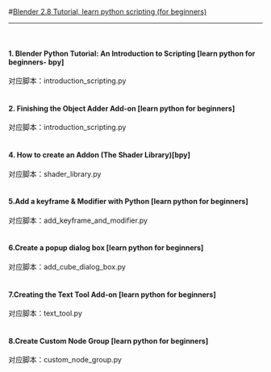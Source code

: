 #[Blender 2.8 Tutorial, learn python scripting (for beginners)](https://www.youtube.com/watch?v=4KwPhQX63SQ&list=PLFtLHTf5bnym_wk4DcYIMq1DkjqB7kDb)

---

&nbsp;  

#### 1. Blender Python Tutorial: An Introduction to Scripting [learn python for beginners- bpy]  
对应脚本：introduction_scripting.py  
   &nbsp;  
   
#### 2. Finishing the Object Adder Add-on [learn python for beginners]   
对应脚本：introduction_scripting.py  
   &nbsp;

#### 4. How to create an Addon (The Shader Library)[bpy]   
对应脚本：shader_library.py  
   &nbsp;  
   
#### 5.Add a keyframe & Modifier with Python [learn python for beginners]  
对应脚本：add_keyframe_and_modifier.py  
   &nbsp;  

#### 6.Create a popup dialog box [learn python for beginners]
对应脚本：add_cube_dialog_box.py  
   &nbsp;  

#### 7.Creating the Text Tool Add-on [learn python for beginners]  
对应脚本：text_tool.py  
   &nbsp;  

#### 8.Create Custom Node Group [learn python for beginners]  
对应脚本：custom_node_group.py  
   &nbsp;  